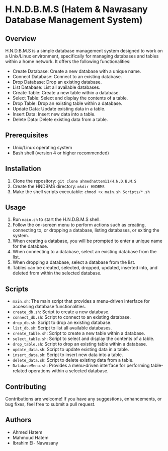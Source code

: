 # H.N.D.B.M.S (Hatem & Nawasany Database Management System)

## Overview

H.N.D.B.M.S is a simple database management system designed to work on a Unix/Linux environment, specifically for managing databases and tables within a home network. It offers the following functionalities:

- Create Database: Create a new database with a unique name.
- Connect Database: Connect to an existing database.
- Drop Database: Drop an existing database.
- List Database: List all available databases.
- Create Table: Create a new table within a database.
- Select Table: Select and display the contents of a table.
- Drop Table: Drop an existing table within a database.
- Update Data: Update existing data in a table.
- Insert Data: Insert new data into a table.
- Delete Data: Delete existing data from a table.

## Prerequisites

- Unix/Linux operating system
- Bash shell (version 4 or higher recommended)

## Installation

1. Clone the repository: `git clone ahmedhattem11/H.N.D.B.M.S`
2. Create the HNDBMS directory: `mkdir HNDBMS`
3. Make the shell scripts executable: `chmod +x main.sh Scripts/*.sh`

## Usage

1. Run `main.sh` to start the H.N.D.B.M.S shell.
2. Follow the on-screen menu to perform actions such as creating, connecting to, or dropping a database, listing databases, or exiting the system.
3. When creating a database, you will be prompted to enter a unique name for the database.
4. When connecting to a database, select an existing database from the list.
5. When dropping a database, select a database from the list.
6. Tables can be created, selected, dropped, updated, inserted into, and deleted from within the selected database.

## Scripts

- `main.sh`: The main script that provides a menu-driven interface for accessing database functionalities.
- `create_db.sh`: Script to create a new database.
- `connect_db.sh`: Script to connect to an existing database.
- `drop_db.sh`: Script to drop an existing database.
- `list_db.sh`: Script to list all available databases.
- `create_table.sh`: Script to create a new table within a database.
- `select_table.sh`: Script to select and display the contents of a table.
- `drop_table.sh`: Script to drop an existing table within a database.
- `update_data.sh`: Script to update existing data in a table.
- `insert_data.sh`: Script to insert new data into a table.
- `delete_data.sh`: Script to delete existing data from a table.
- `DatabaseMenu.sh`: Provides a menu-driven interface for performing table-related operations within a selected database.

## Contributing

Contributions are welcome! If you have any suggestions, enhancements, or bug fixes, feel free to submit a pull request.

## Authors

- Ahmed Hatem
- Mahmoud Hatem
- Ibrahim El- Nawasany
